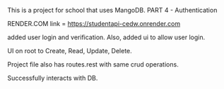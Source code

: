 This is a project for school that uses MangoDB. PART 4 - Authentication

RENDER.COM link = https://studentapi-cedw.onrender.com

added user login and verification. Also, added ui to allow user login.

UI on root to Create, Read, Update, Delete.

Project file also has routes.rest with same crud operations.

Successfully interacts with DB.
